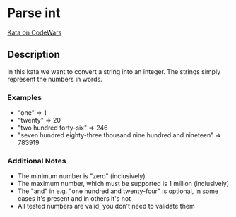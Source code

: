 # Parse int

[Kata on CodeWars](https://www.codewars.com/kata/525c7c5ab6aecef16e0001a5)

## Description

In this kata we want to convert a string into an integer.
The strings simply represent the numbers in words.

### Examples

* "one" => 1
* "twenty" => 20
* "two hundred forty-six" => 246
* "seven hundred eighty-three thousand nine hundred and nineteen" => 783919

### Additional Notes

* The minimum number is "zero" (inclusively)
* The maximum number, which must be supported is 1 million (inclusively)
* The "and" in e.g. "one hundred and twenty-four" is optional,
    in some cases it's present and in others it's not
* All tested numbers are valid, you don't need to validate them
